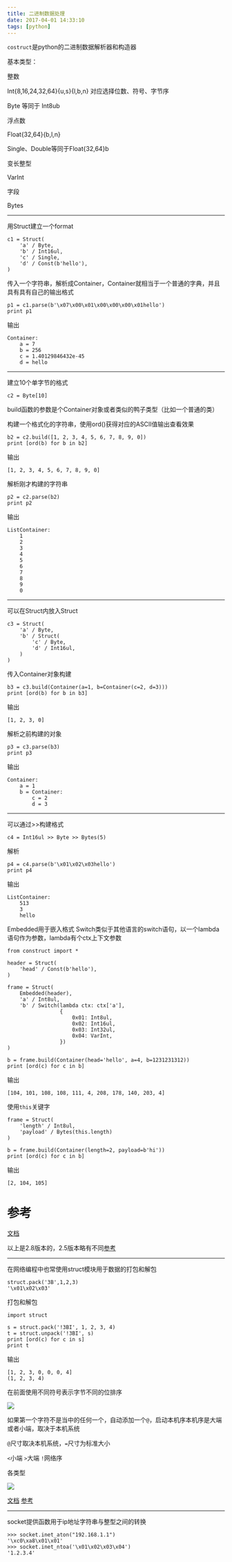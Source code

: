 ```yaml
---
title: 二进制数据处理
date: 2017-04-01 14:33:10
tags: [python]
---
```



`costruct`是python的二进制数据解析器和构造器

基本类型：

整数

Int{8,16,24,32,64}{u,s}{l,b,n}  对应选择位数、符号、字节序

Byte 等同于 Int8ub

浮点数

Float{32,64}{b,l,n}

Single、Double等同于Float{32,64}b

变长整型

VarInt

字段

Bytes

---

用Struct建立一个format

```
c1 = Struct(
    'a' / Byte,
    'b' / Int16ul,
    'c' / Single,
    'd' / Const(b'hello'),
)
```

传入一个字符串，解析成Container，Container就相当于一个普通的字典，并且具有具有自己的输出格式

```
p1 = c1.parse(b'\x07\x00\x01\x00\x00\x00\x01hello')
print p1
```

输出

```
Container: 
    a = 7
    b = 256
    c = 1.40129846432e-45
    d = hello
```

---

建立10个单字节的格式

```
c2 = Byte[10]
```

build函数的参数是个Container对象或者类似的鸭子类型（比如一个普通的类）

构建一个格式化的字符串，使用ord()获得对应的ASCII值输出查看效果

```
b2 = c2.build([1, 2, 3, 4, 5, 6, 7, 8, 9, 0])
print [ord(b) for b in b2]
```

输出

```
[1, 2, 3, 4, 5, 6, 7, 8, 9, 0]
```

解析刚才构建的字符串

```
p2 = c2.parse(b2)
print p2
```

输出

```
ListContainer: 
    1
    2
    3
    4
    5
    6
    7
    8
    9
    0
```

---

可以在Struct内放入Struct

```
c3 = Struct(
    'a' / Byte,
    'b' / Struct(
        'c' / Byte,
        'd' / Int16ul,
    )
)
```

传入Container对象构建

```
b3 = c3.build(Container(a=1, b=Container(c=2, d=3)))
print [ord(b) for b in b3]
```

输出

```
[1, 2, 3, 0]
```

解析之前构建的对象

```
p3 = c3.parse(b3)
print p3
```

输出
```
Container: 
    a = 1
    b = Container: 
        c = 2
        d = 3
```

---

可以通过>>构建格式

```
c4 = Int16ul >> Byte >> Bytes(5)
```

解析

```
p4 = c4.parse(b'\x01\x02\x03hello')
print p4
```

输出

```
ListContainer: 
    513
    3
    hello
```

Embedded用于嵌入格式
Switch类似于其他语言的switch语句，以一个lambda语句作为参数，lambda有个ctx上下文参数

```
from construct import *

header = Struct(
    'head' / Const(b'hello'),
)

frame = Struct(
    Embedded(header),
    'a' / Int8ul,
    'b' / Switch(lambda ctx: ctx['a'],
                 {
                     0x01: Int8ul,
                     0x02: Int16ul,
                     0x03: Int32ul,
                     0x04: VarInt,
                 })
)

b = frame.build(Container(head='hello', a=4, b=1231231312))
print [ord(c) for c in b]
```

输出

```
[104, 101, 108, 108, 111, 4, 208, 178, 140, 203, 4]
```

使用`this`关键字

```
frame = Struct(
    'length' / Int8ul,
    'payload' / Bytes(this.length)
)

b = frame.build(Container(length=2, payload=b'hi'))
print [ord(c) for c in b]
```

输出

```
[2, 104, 105]
```

# 参考

[文档](http://construct.readthedocs.io/en/latest/)

以上是2.8版本的，2.5版本略有不同[参考](http://www.thinksaas.cn/topics/0/435/435656.html)

---

在网络编程中也常使用struct模块用于数据的打包和解包

```
struct.pack('3B',1,2,3)
'\x01\x02\x03'
```

打包和解包

```
import struct

s = struct.pack('!3BI', 1, 2, 3, 4)
t = struct.unpack('!3BI', s)
print [ord(c) for c in s]
print t
```

输出

```
[1, 2, 3, 0, 0, 0, 4]
(1, 2, 3, 4)
```

在前面使用不同符号表示字节不同的位排序

![](http://7n.byherui.com/QQ%E6%88%AA%E5%9B%BE20170406102515.png)

如果第一个字符不是当中的任何一个，自动添加一个`@`，启动本机序本机序是大端或者小端，取决于本机系统

`@`尺寸取决本机系统，`=`尺寸为标准大小

`<`小端 `>`大端 `!`网络序

各类型

![](http://7n.byherui.com/QQ%E6%88%AA%E5%9B%BE20170406101144.png)

[文档](https://docs.python.org/2/library/struct.html)
[参考](http://www.cnblogs.com/coser/archive/2011/12/17/2291160.html)

---

socket提供函数用于ip地址字符串与整型之间的转换

```
>>> socket.inet_aton("192.168.1.1")
'\xc0\xa8\x01\x01'
>>> socket.inet_ntoa('\x01\x02\x03\x04')
'1.2.3.4'
```